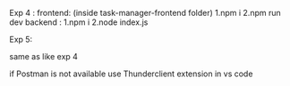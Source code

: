 Exp 4 :
  frontend: (inside task-manager-frontend folder)
  1.npm i
  2.npm run dev
  backend : 
  1.npm i
  2.node index.js


Exp 5:

same as like exp 4


if Postman is not available use Thunderclient extension in vs code
